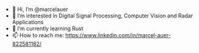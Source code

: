 - 👋 Hi, I’m @marcelauer
- 👀 I’m interested in Digital Signal Processing, Computer Vision and Radar Applications
- 🌱 I’m currently learning Rust
- 📫 How to reach me: https://www.linkedin.com/in/marcel-auer-822581182/

<!---
marcelauer/marcelauer is a ✨ special ✨ repository because its `README.md` (this file) appears on your GitHub profile.
You can click the Preview link to take a look at your changes.
--->
